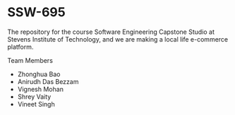 # SSW-695

The repository for the course Software Engineering Capstone Studio at Stevens Institute of Technology,
and we are making a local life e-commerce platform.

Team Members

- Zhonghua Bao
- Anirudh Das Bezzam
- Vignesh Mohan
- Shrey Vaity
- Vineet Singh